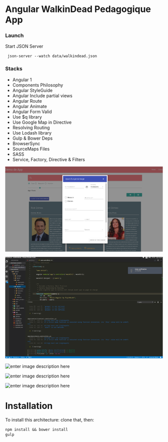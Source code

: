 # Angular WalkinDead Pedagogique App

### Launch

Start JSON Server

```
 json-server --watch data/walkindead.json
```

### Stacks
* Angular 1
* Components Philosophy
* Angular StyleGuide
* Angular Include partial views
* Angular Route
* Angular Animate
* Angular Form Valid
* Use $q library
* Use Google Map in Directive
* Resolving Routing
* Use Lodash library
* Gulp & Bower Deps
* BrowserSync
* SourceMaps Files
* SASS
* Service, Factory, Directive & Filters


![enter image description here](./images/app.png)


![enter image description here](./images/preview.png)


![enter image description here](http://image.slidesharecdn.com/performance-and-production-tips-150113091928-conversion-gate02/95/angularjs-performance-production-tips-27-638.jpg?cb=1421140888)


![enter image description here](http://javaetmoi.com/wp-content/uploads/2014/04/2014-04-comprendre-AngularJS-en-le-recodant-digest.png)


![enter image description here](https://i.stack.imgur.com/aMhjS.png)

# Installation

To install this architecture:
clone that, then:

```
npm install && bower install
gulp 
```

